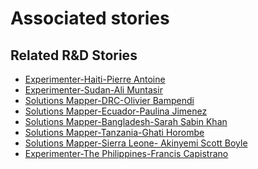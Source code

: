 # Associated stories

<!-- !!DO NOT REMOVE!! start autogenerated hyperlinks -->
## Related R&D Stories
- [Experimenter-Haiti-Pierre Antoine](/stories/?doc=Experimenters_HTI)
- [Experimenter-Sudan-Ali Muntasir](/stories/?doc=Experimenters_SDN)
- [Solutions Mapper-DRC-Olivier Bampendi](/stories/?doc=SolutionMappers_COD)
- [Solutions Mapper\-Ecuador\-Paulina Jimenez](/stories/?doc=SolutionMappers_ECU)
- [Solutions Mapper-Bangladesh-Sarah Sabin Khan](/stories/?doc=SolutionMappers_BGD)
- [Solutions Mapper-Tanzania-Ghati Horombe](/stories/?doc=SolutionMappers_TZA)
- [Solutions Mapper-Sierra Leone- Akinyemi Scott Boyle](/stories/?doc=SolutionMappers_SLE)
- [Experimenter-The Philippines-Francis Capistrano](/stories/?doc=Experimenters_PHL)
<!-- !!DO NOT REMOVE!! end autogenerated hyperlinks -->